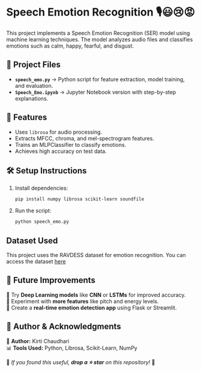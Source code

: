 # Speech Emotion Recognition 🎙️😃😢😡

This project implements a Speech Emotion Recognition (SER) model using machine learning techniques. The model analyzes audio files and classifies emotions such as calm, happy, fearful, and disgust.

## 📂 Project Files
- **`speech_emo.py`** → Python script for feature extraction, model training, and evaluation.
- **`Speech_Emo.ipynb`** → Jupyter Notebook version with step-by-step explanations.
  
## 🚀 Features
- Uses `librosa` for audio processing.
- Extracts MFCC, chroma, and mel-spectrogram features.
- Trains an MLPClassifier to classify emotions.
- Achieves high accuracy on test data.

## 🛠️ Setup Instructions
1. Install dependencies:
   ```sh
   pip install numpy librosa scikit-learn soundfile
2. Run the script:
    ```sh
   python speech_emo.py

## Dataset Used
This project uses the RAVDESS dataset for emotion recognition.
You can access the dataset [here](https://drive.google.com/drive/folders/1kyExkq3k2nKxz3psAKRFkPOF4tBXqUrB?usp=sharing)

## 📢 Future Improvements  
🔹 Try **Deep Learning models** like **CNN** or **LSTMs** for improved accuracy.  
🔹 Experiment with **more features** like pitch and energy levels.  
🔹 Create a **real-time emotion detection app** using Flask or Streamlit.  

## 👤 Author & Acknowledgments  
🚀 **Author:** Kirti Chaudhari  
📊 **Tools Used:** Python, Librosa, Scikit-Learn, NumPy  

📌 _If you found this useful, **drop a ⭐ star** on this repository!_ 🚀  

